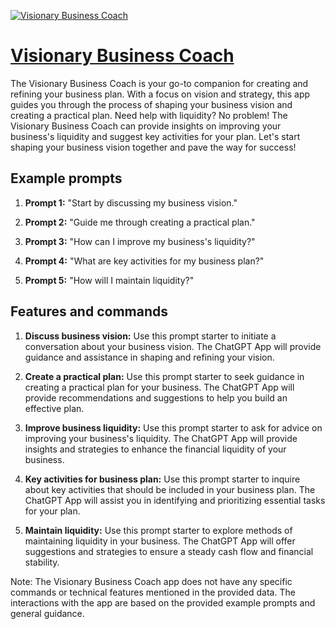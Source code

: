 [![Visionary Business Coach](https://files.oaiusercontent.com/file-JfHbNKnFUhRbP6RLYPdhytgR?se=2123-10-17T19%3A53%3A18Z&sp=r&sv=2021-08-06&sr=b&rscc=max-age%3D31536000%2C%20immutable&rscd=attachment%3B%20filename%3D57b0022b-50d2-4539-8565-3eb2b3b90e08.png&sig=yRMT8WaLTwBGq8XR6MTUk4xXw0xUAYrOFS3obXFUQSI%3D)](https://chat.openai.com/g/g-SOQdsiT3I-visionary-business-coach)

# [Visionary Business Coach](https://chat.openai.com/g/g-SOQdsiT3I-visionary-business-coach)

The Visionary Business Coach is your go-to companion for creating and refining your business plan. With a focus on vision and strategy, this app guides you through the process of shaping your business vision and creating a practical plan. Need help with liquidity? No problem! The Visionary Business Coach can provide insights on improving your business's liquidity and suggest key activities for your plan. Let's start shaping your business vision together and pave the way for success!

## Example prompts

1. **Prompt 1:** "Start by discussing my business vision."

2. **Prompt 2:** "Guide me through creating a practical plan."

3. **Prompt 3:** "How can I improve my business's liquidity?"

4. **Prompt 4:** "What are key activities for my business plan?"

5. **Prompt 5:** "How will I maintain liquidity?"

## Features and commands

1. **Discuss business vision:** Use this prompt starter to initiate a conversation about your business vision. The ChatGPT App will provide guidance and assistance in shaping and refining your vision.

2. **Create a practical plan:** Use this prompt starter to seek guidance in creating a practical plan for your business. The ChatGPT App will provide recommendations and suggestions to help you build an effective plan.

3. **Improve business liquidity:** Use this prompt starter to ask for advice on improving your business's liquidity. The ChatGPT App will provide insights and strategies to enhance the financial liquidity of your business.

4. **Key activities for business plan:** Use this prompt starter to inquire about key activities that should be included in your business plan. The ChatGPT App will assist you in identifying and prioritizing essential tasks for your plan.

5. **Maintain liquidity:** Use this prompt starter to explore methods of maintaining liquidity in your business. The ChatGPT App will offer suggestions and strategies to ensure a steady cash flow and financial stability.

Note: The Visionary Business Coach app does not have any specific commands or technical features mentioned in the provided data. The interactions with the app are based on the provided example prompts and general guidance.